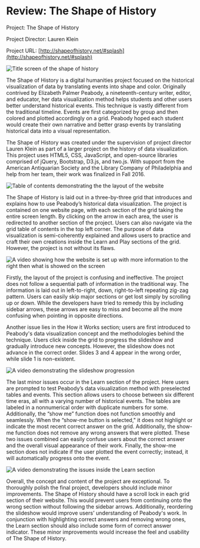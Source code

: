 # Review: The Shape of History

Project: The Shape of History

Project Director: Lauren Klein

Project URL: [http://shapeofhistory.net/#splash](http://shapeofhistory.net/#splash)

![Title screen of the shape of history](https://jakeverry.github.io/Jake-Verry-CNU/images/TSH.png)

The Shape of History is a digital humanities project focused on the historical visualization of data by translating events into shape and color. Originally contrived by Elizabeth Palmer Peabody, a nineteenth-century writer, editor, and educator, her data visualization method helps students and other users better understand historical events. This technique is vastly different from the traditional timeline. Events are first categorized by group and then colored and plotted accordingly on a grid. Peabody hoped each student would create their own narrative and better grasp events by translating historical data into a visual representation.

The Shape of History was created under the supervision of project director Lauren Klein as part of a larger project on the history of data visualization. This project uses HTML5, CSS, JavaScript, and open-source libraries comprised of jQuery, Bootstrap, D3.js, and two.js. With support from the American Antiquarian Society and the Library Company of Philadelphia and help from her team, their work was finalized in Fall 2016. 

![Table of contents demonstrating the the layout of the website](https://jakeverry.github.io/Jake-Verry-CNU/images/TC.png)

The Shape of History is laid out in a three-by-three grid that introduces and explains how to use Peabody’s historical data visualization. The project is contained on one website page, with each section of the grid taking the entire screen length. By clicking on the arrow in each area, the user is redirected to another section of the project. Users can also navigate via the grid table of contents in the top left corner. The purpose of data visualization is semi-coherently explained and allows users to practice and craft their own creations inside the Learn and Play sections of the grid. However, the project is not without its flaws.

![A video showing how the website is set up with more information to the right then what is showed on the screen](https://jakeverry.github.io/Jake-Verry-CNU/images/Scrolls.gif)

Firstly, the layout of the project is confusing and ineffective. The project does not follow a sequential path of information in the traditional way. The information is laid out in left-to-right, down, right-to-left repeating zig-zag pattern. Users can easily skip major sections or get lost simply by scrolling up or down. While the developers have tried to remedy this by including sidebar arrows, these arrows are easy to miss and become all the more confusing when pointing in opposite directions.

Another issue lies in the How it Works section; users are first introduced to Peabody's data visualization concept and the methodologies behind the technique. Users click inside the grid to progress the slideshow and gradually introduce new concepts. However, the slideshow does not advance in the correct order. Slides 3 and 4 appear in the wrong order, while slide 1 is non-existent.

![A video demonstrating the slideshow progression](https://jakeverry.github.io/Jake-Verry-CNU/images/HIW.gif)

The last minor issues occur in the Learn section of the project. Here users are prompted to test Peabody’s data visualization method with preselected tables and events. This section allows users to choose between six different time eras, all with a varying number of historical events. The tables are labeled in a nonnumerical order with duplicate numbers for some. Additionally, the “show me” function does not function smoothly and seamlessly. When the “show-me button is selected," it does not highlight or indicate the most recent correct answer on the grid. Additionally, the show-me function does not remove any wrong answers that were plotted. These two issues combined can easily confuse users about the correct answer and the overall visual appearance of their work. Finally, the show-me section does not indicate if the user plotted the event correctly; instead, it will automatically progress onto the event. 

![A video demonstrating the issues inside the Learn section](https://jakeverry.github.io/Jake-Verry-CNU/images/Learn.gif)

Overall, the concept and content of the project are exceptional. To thoroughly polish the final project, developers should include minor improvements. The Shape of History should have a scroll lock in each grid section of their website. This would prevent users from continuing onto the wrong section without following the sidebar arrows. Additionally, reordering the slideshow would improve users’ understanding of Peabody's work. In conjunction with highlighting correct answers and removing wrong ones, the Learn section should also include some form of correct answer indicator. These minor improvements would increase the feel and usability of The Shape of History.
